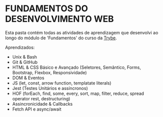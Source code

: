 # FUNDAMENTOS DO DESENVOLVIMENTO WEB


Esta pasta contém todas as atividades de aprendizagem que desenvolvi ao longo do módulo de 'Fundamentos' do curso da [Trybe](https://www.betrybe.com/).

Aprendizados:
  - Unix & Bash
  - Git & GitHub
  - HTML & CSS Básico e Avançado (Seletores, Semântico, Forms, Bootstrap, Flexbox, Responsividade) 
  - DOM & Eventos
  - JS (let, const, arrow function, templatate literals)
  - Jest (Testes Unitários e assíncronos)
  - HOF (forEach, find, some, every, sort, map, filter, reduce, spread operator rest, destructuring)
  - Assincronicidade & Callbacks
  - Fetch API e async/await
 
